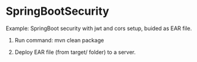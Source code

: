 # SpringBootSecurity
Example: SpringBoot security with jwt and cors setup, buided as EAR file.

1. Run command: mvn clean package

2. Deploy EAR file (from target/ folder) to a server.
